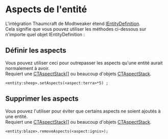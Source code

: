 # Aspects de l'entité

L'intégration Thaumcraft de Modtweaker étend [IEntityDefinition](/Vanilla/Entities/IEntityDefinition/).  
Cela signifie que vous pouvez utiliser les méthodes ci-dessous sur n'importe quel objet IEntityDefinition :

## Définir les aspects

Vous pouvez utiliser ceci pour outrepasser les aspects qu'une entité aurait normalement à avoir.  
Requiert une [CTAspectStack](/Mods/Modtweaker/Thaumcraft/Aspects/CTAspect/)[] ou beaucoup d'objets [CTAspectStack](/Mods/Modtweaker/Thaumcraft/Aspects/CTAspect/).

```zenscript
<entity:sheep>.setAspects(<aspect:terra>*5) ;
```

## Supprimer les aspects

Vous pouvez l'utiliser pour éviter que certains aspects ne soient ajoutés à une entité.  
Requiert une [CTAspectStack](/Mods/Modtweaker/Thaumcraft/Aspects/CTAspect/)[] ou beaucoup d'objets [CTAspectStack](/Mods/Modtweaker/Thaumcraft/Aspects/CTAspect/).

```zenscript
<entity:blaze>.removeAspects(<aspect:ignis>);
```